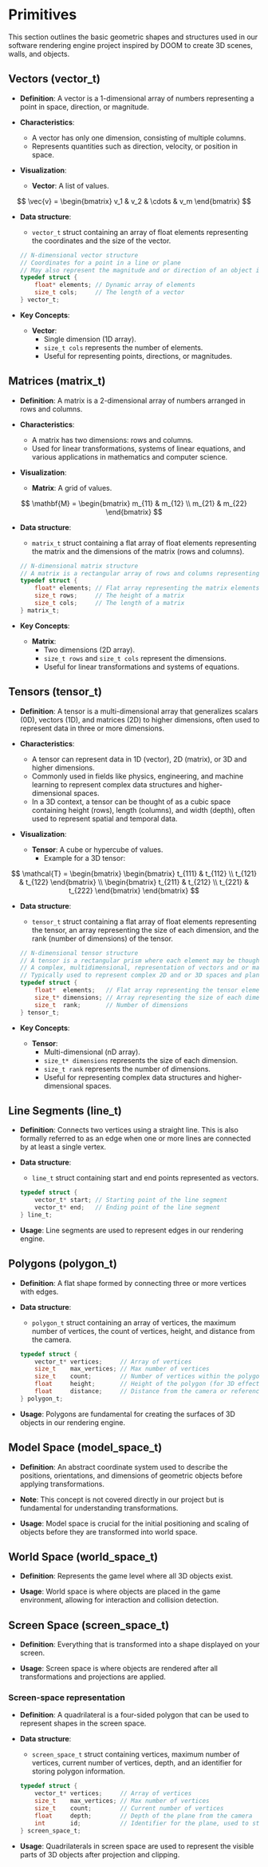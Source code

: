 # Primitives

This section outlines the basic geometric shapes and structures used in our software rendering engine project inspired by DOOM to create 3D scenes, walls, and objects.

## Vectors (vector_t)

- **Definition**: A vector is a 1-dimensional array of numbers representing a point in space, direction, or magnitude.

- **Characteristics**:
  - A vector has only one dimension, consisting of multiple columns.
  - Represents quantities such as direction, velocity, or position in space.

- **Visualization**: 
  - **Vector**: A list of values.

$$ \vec{v} = \begin{bmatrix} v_1 & v_2 & \cdots & v_m \end{bmatrix} $$

- **Data structure**:
  - `vector_t` struct containing an array of float elements representing the coordinates and the size of the vector.

  ```c
  // N-dimensional vector structure
  // Coordinates for a point in a line or plane
  // May also represent the magnitude and or direction of an object in a line or plane
  typedef struct {
      float* elements; // Dynamic array of elements
      size_t cols;     // The length of a vector
  } vector_t;
  ```

- **Key Concepts**:
  - **Vector**:
    - Single dimension (1D array).
    - `size_t cols` represents the number of elements.
    - Useful for representing points, directions, or magnitudes.

## Matrices (matrix_t)

- **Definition**: A matrix is a 2-dimensional array of numbers arranged in rows and columns.

- **Characteristics**:
  - A matrix has two dimensions: rows and columns.
  - Used for linear transformations, systems of linear equations, and various applications in mathematics and computer science.

- **Visualization**: 
  - **Matrix**: A grid of values.

$$
\mathbf{M} = \begin{bmatrix} 
m_{11} & m_{12} \\
m_{21} & m_{22}
\end{bmatrix}
$$

- **Data structure**:
  - `matrix_t` struct containing a flat array of float elements representing the matrix and the dimensions of the matrix (rows and columns).

  ```c
  // N-dimensional matrix structure
  // A matrix is a rectangular array of rows and columns representing a 2-dimensional space
  typedef struct {
      float* elements; // Flat array representing the matrix elements
      size_t rows;     // The height of a matrix
      size_t cols;     // The length of a matrix
  } matrix_t;
  ```

- **Key Concepts**:
  - **Matrix**:
    - Two dimensions (2D array).
    - `size_t rows` and `size_t cols` represent the dimensions.
    - Useful for linear transformations and systems of equations.

## Tensors (tensor_t)

- **Definition**: A tensor is a multi-dimensional array that generalizes scalars (0D), vectors (1D), and matrices (2D) to higher dimensions, often used to represent data in three or more dimensions.

- **Characteristics**:
  - A tensor can represent data in 1D (vector), 2D (matrix), or 3D and higher dimensions.
  - Commonly used in fields like physics, engineering, and machine learning to represent complex data structures and higher-dimensional spaces.
  - In a 3D context, a tensor can be thought of as a cubic space containing height (rows), length (columns), and width (depth), often used to represent spatial and temporal data.

- **Visualization**: 
  - **Tensor**: A cube or hypercube of values.
    - Example for a 3D tensor:

$$
\mathcal{T} = \begin{bmatrix}
\begin{bmatrix} t_{111} & t_{112} \\ t_{121} & t_{122} \end{bmatrix} \\
\begin{bmatrix} t_{211} & t_{212} \\ t_{221} & t_{222} \end{bmatrix}
\end{bmatrix}
$$

- **Data structure**:
  - `tensor_t` struct containing a flat array of float elements representing the tensor, an array representing the size of each dimension, and the rank (number of dimensions) of the tensor.

  ```c
  // N-dimensional tensor structure
  // A tensor is a rectangular prism where each element may be thought of as a cubic unit
  // A complex, multidimensional, representation of vectors and or matrices
  // Typically used to represent complex 2D and or 3D spaces and planes
  typedef struct {
      float*  elements;   // Flat array representing the tensor elements
      size_t* dimensions; // Array representing the size of each dimension
      size_t  rank;       // Number of dimensions
  } tensor_t;
  ```

- **Key Concepts**:
  - **Tensor**:
    - Multi-dimensional (nD array).
    - `size_t* dimensions` represents the size of each dimension.
    - `size_t rank` represents the number of dimensions.
    - Useful for representing complex data structures and higher-dimensional spaces.

## Line Segments (line_t)

- **Definition**: Connects two vertices using a straight line. This is also formally referred to as an edge when one or more lines are connected by at least a single vertex.

- **Data structure**:
  - `line_t` struct containing start and end points represented as vectors.

  ```c
  typedef struct {
      vector_t* start; // Starting point of the line segment
      vector_t* end;   // Ending point of the line segment
  } line_t;
  ```

- **Usage**: Line segments are used to represent edges in our rendering engine.

## Polygons (polygon_t)

- **Definition**: A flat shape formed by connecting three or more vertices with edges.

- **Data structure**:
  - `polygon_t` struct containing an array of vertices, the maximum number of vertices, the count of vertices, height, and distance from the camera.

  ```c
  typedef struct {
      vector_t* vertices;     // Array of vertices
      size_t    max_vertices; // Max number of vertices
      size_t    count;        // Number of vertices within the polygon
      float     height;       // Height of the polygon (for 3D effects)
      float     distance;     // Distance from the camera or reference point
  } polygon_t;
  ```

- **Usage**: Polygons are fundamental for creating the surfaces of 3D objects in our rendering engine.

## Model Space (model_space_t)

- **Definition**: An abstract coordinate system used to describe the positions, orientations, and dimensions of geometric objects before applying transformations.

- **Note**: This concept is not covered directly in our project but is fundamental for understanding transformations.

- **Usage**: Model space is crucial for the initial positioning and scaling of objects before they are transformed into world space.

## World Space (world_space_t)

- **Definition**: Represents the game level where all 3D objects exist.

- **Usage**: World space is where objects are placed in the game environment, allowing for interaction and collision detection.

## Screen Space (screen_space_t)

- **Definition**: Everything that is transformed into a shape displayed on your screen.

- **Usage**: Screen space is where objects are rendered after all transformations and projections are applied.

### Screen-space representation

- **Definition**: A quadrilateral is a four-sided polygon that can be used to represent shapes in the screen space.

- **Data structure**:
  - `screen_space_t` struct containing vertices, maximum number of vertices, current number of vertices, depth, and an identifier for storing polygon information.

  ```c
  typedef struct {
      vector_t* vertices;     // Array of vertices
      size_t    max_vertices; // Max number of vertices
      size_t    count;        // Current number of vertices
      float     depth;        // Depth of the plane from the camera
      int       id;           // Identifier for the plane, used to store polygon info
  } screen_space_t;
  ```

- **Usage**: Quadrilaterals in screen space are used to represent the visible parts of 3D objects after projection and clipping.
